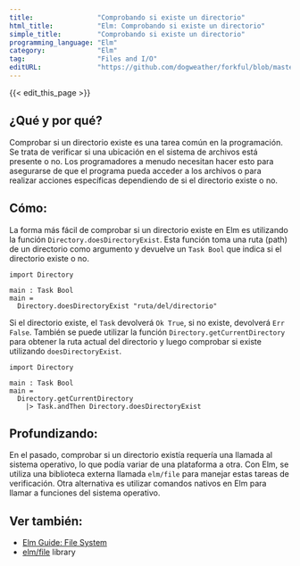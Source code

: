 ```yaml
---
title:                "Comprobando si existe un directorio"
html_title:           "Elm: Comprobando si existe un directorio"
simple_title:         "Comprobando si existe un directorio"
programming_language: "Elm"
category:             "Elm"
tag:                  "Files and I/O"
editURL:              "https://github.com/dogweather/forkful/blob/master/content/es/elm/checking-if-a-directory-exists.md"
---
```


{{< edit_this_page >}}

## ¿Qué y por qué?
Comprobar si un directorio existe es una tarea común en la programación. Se trata de verificar si una ubicación en el sistema de archivos está presente o no. Los programadores a menudo necesitan hacer esto para asegurarse de que el programa pueda acceder a los archivos o para realizar acciones específicas dependiendo de si el directorio existe o no.

## Cómo:
La forma más fácil de comprobar si un directorio existe en Elm es utilizando la función `Directory.doesDirectoryExist`. Esta función toma una ruta (path) de un directorio como argumento y devuelve un `Task Bool` que indica si el directorio existe o no.

```
import Directory

main : Task Bool
main =
  Directory.doesDirectoryExist "ruta/del/directorio"
```

Si el directorio existe, el `Task` devolverá `Ok True`, si no existe, devolverá `Err False`. También se puede utilizar la función `Directory.getCurrentDirectory` para obtener la ruta actual del directorio y luego comprobar si existe utilizando `doesDirectoryExist`.

```
import Directory

main : Task Bool
main =
  Directory.getCurrentDirectory
    |> Task.andThen Directory.doesDirectoryExist
```

## Profundizando:
En el pasado, comprobar si un directorio existía requería una llamada al sistema operativo, lo que podía variar de una plataforma a otra. Con Elm, se utiliza una biblioteca externa llamada `elm/file` para manejar estas tareas de verificación. Otra alternativa es utilizar comandos nativos en Elm para llamar a funciones del sistema operativo.

## Ver también:
- [Elm Guide: File System](https://guide.elm-lang.org/io/files.html#directories)
- [elm/file](https://package.elm-lang.org/packages/elm/file/latest/) library